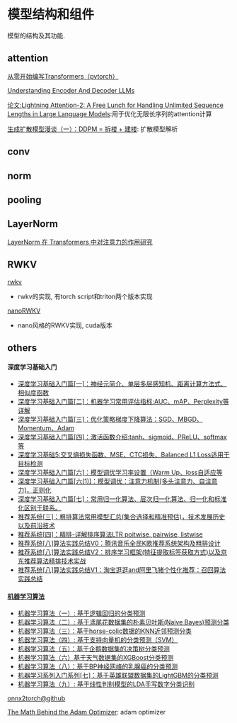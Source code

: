 # 模型结构和组件

模型的结构及其功能.

## attention

[从零开始编写Transformers（pytorch）](https://u6684258.github.io/_posts/2021-01-15-%E4%BB%8E%E9%9B%B6%E5%BC%80%E5%A7%8B%E7%BC%96%E5%86%99transformer-pytorch/)

[Understanding Encoder And Decoder LLMs](https://magazine.sebastianraschka.com/p/understanding-encoder-and-decoder)

[论文:Lightning Attention-2: A Free Lunch for Handling Unlimited Sequence Lengths in Large Language Models](https://arxiv.org/abs/2401.04658):用于优化无限长序列的attention计算

[生成扩散模型漫谈（一）：DDPM = 拆楼 + 建楼](https://kexue.fm/archives/9119): 扩散模型解析

## conv

## norm

## pooling

## LayerNorm

[LayerNorm 在 Transformers 中对注意力的作用研究](https://mp.weixin.qq.com/s/WFcyAXTbDOslPJ_j95DwfQ)

## RWKV

[rwkv](https://github.com/codekansas/rwkv/tree/master)
* rwkv的实现, 有torch script和triton两个版本实现

[nanoRWKV](https://github.com/Hannibal046/nanoRWKV)
* nano风格的RWKV实现, cuda版本

## others

#### 深度学习基础入门
* [深度学习基础入门篇[一]：神经元简介、单层多层感知机、距离计算方法式、相似度函数](https://aijishu.com/a/1060000000394577)
* [深度学习基础入门篇[二]：机器学习常用评估指标:AUC、mAP、Perplexity等详解](https://aijishu.com/a/1060000000394842)
* [深度学习基础入门篇[三]：优化策略梯度下降算法：SGD、MBGD、Momentum、Adam](https://aijishu.com/a/1060000000395325)
* [深度学习基础入门篇[四]：激活函数介绍:tanh、sigmoid、PReLU、softmax等](https://aijishu.com/a/1060000000395891)
* [深度学习基础5:交叉熵损失函数、MSE、CTC损失、Balanced L1 Loss适用于目标检测](https://aijishu.com/a/1060000000397404)
* [深度学习基础入门篇[六]：模型调优学习率设置（Warm Up、loss自适应等](https://aijishu.com/a/1060000000398009)
* [深度学习基础入门篇[六(1)]：模型调优：注意力机制[多头注意力、自注意力]，正则化](https://aijishu.com/a/1060000000398548)
* [深度学习基础入门篇[七]：常用归一化算法、层次归一化算法、归一化和标准化区别于联系。](https://aijishu.com/a/1060000000398567)
* [推荐系统[三]：粗排算法常用模型汇总(集合选择和精准预估)，技术发展历史以及前沿技术](https://aijishu.com/a/1060000000386276)
* [推荐系统[四]：精排-详解排序算法LTR poitwise, pairwise, listwise](https://aijishu.com/a/1060000000387457)
* [推荐系统[八]算法实践总结V0：腾讯音乐全民K歌推荐系统架构及粗排设计](https://aijishu.com/a/1060000000386964)
* [推荐系统[八]算法实践总结V2：排序学习框架(特征提取标签获取方式)以及京东推荐算法精排技术实战](https://aijishu.com/a/1060000000387201)
* [推荐系统[八]算法实践总结V1：淘宝逛逛and阿里飞猪个性化推荐：召回算法实践总结](https://aijishu.com/a/1060000000386833)
#### [机器学习算法](https://www.heywhale.com/home/column/64141d6b1c8c8b518ba97dcc)
* [机器学习算法（一）: 基于逻辑回归的分类预测](https://aijishu.com/a/1060000000391983)
* [机器学习算法（二）: 基于鸢尾花数据集的朴素贝叶斯(Naive Bayes)预测分类](https://aijishu.com/a/1060000000392206)
* [机器学习算法（三）：基于horse-colic数据的KNN近邻预测分类](https://aijishu.com/a/1060000000392617)
* [机器学习算法（四）: 基于支持向量机的分类预测（SVM）](https://aijishu.com/a/1060000000392667)
* [机器学习算法（五）：基于企鹅数据集的决策树分类预测](https://aijishu.com/a/1060000000392715)
* [机器学习算法（六）基于天气数据集的XGBoost分类预测](https://aijishu.com/a/1060000000392805)
* [机器学习算法（八）：基于BP神经网络的乳腺癌的分类预测](https://aijishu.com/a/1060000000393444)
* [机器学习系列入门系列[七]：基于英雄联盟数据集的LightGBM的分类预测](https://aijishu.com/a/1060000000393037)
* [机器学习算法（九）: 基于线性判别模型的LDA手写数字分类识别](https://aijishu.com/a/1060000000393654)

[onnx2torch@github](https://github.com/ENOT-AutoDL/onnx2torch)

[The Math Behind the Adam Optimizer](https://towardsdatascience.com/the-math-behind-adam-optimizer-c41407efe59b): adam optimizer


